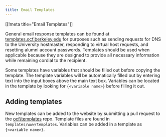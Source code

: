 ```yaml
---
title: Email Templates
---
```


[[!meta title="Email Templates"]]

General email response templates can be found at
[templates.ocf.berkeley.edu](https://templates.ocf.berkeley.edu)
for purposes such as sending requests for DNS to the University hostmaster,
responding to virtual host requests, and resetting alumni account passwords.
Templates should be used when applicable because they are designed to provide
all necessary information while remaining cordial to the recipient.

Some templates have variables that should be filled out before copying the
template. The template variables will be automatically filled out by entering
text into the input boxes above the main text box. Variables can be located in
the template by looking for `{<variable name>}` before filling it out.

## Adding templates

New templates can be added to the website by submitting a pull request to the
[ocf/templates](https://ocf.io/gh/templates) repo. Template files are found in
`templates/www/templates`. Variables can be added in a template as
`{<variable name>}`.
